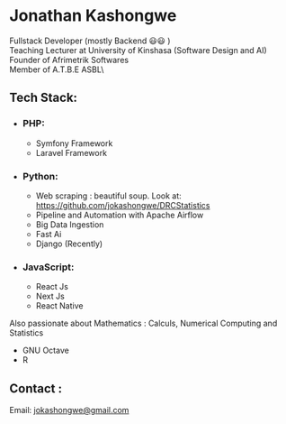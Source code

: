 # Jonathan Kashongwe
Fullstack Developer (mostly Backend 😃😃 )\
Teaching Lecturer at University of Kinshasa (Software Design and AI)\
Founder of Afrimetrik Softwares\
Member of A.T.B.E ASBL\


## Tech Stack:
- ### PHP:
  * Symfony Framework
  * Laravel Framework
- ### Python:
  * Web scraping : beautiful soup. Look at: https://github.com/jokashongwe/DRCStatistics
  * Pipeline and Automation with Apache Airflow
  * Big Data Ingestion
  * Fast Ai
  * Django (Recently)
- ### JavaScript:
  * React Js
  * Next Js
  * React Native
 
Also passionate about Mathematics : Calculs, Numerical Computing and Statistics
* GNU Octave
* R

## Contact : 
Email: jokashongwe@gmail.com
